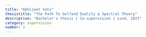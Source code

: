 ```yaml
---
title: "Abhijeet Vats"
thesistitle: "The Path To Gelfand Duality & Spectral Theory"
description: "Bachelor's thesis | Co-supervision | Lund, 2023"
category: supervision
number: 2
---
```


